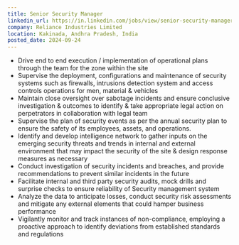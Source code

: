 ```yaml
---
title: Senior Security Manager
linkedin_url: https://in.linkedin.com/jobs/view/senior-security-manager-at-reliance-industries-limited-4032570993?position=35&pageNum=0&refId=Ws4E0X6aDNhIUt22%2B9u5fw%3D%3D&trackingId=RMzzHK1FfdCDxfoGtKTbug%3D%3D
company: Reliance Industries Limited
location: Kakinada, Andhra Pradesh, India
posted_date: 2024-09-24
---
```


<div class="description__text description__text--rich">
<section class="show-more-less-html" data-max-lines="5">
<div class="show-more-less-html__markup show-more-less-html__markup--clamp-after-5 relative overflow-hidden">
<ul><li>Drive end to end execution / implementation of operational plans through the team for the zone within the site</li><li> Supervise the deployment, configurations and maintenance of security systems such as firewalls, intrusions detection system and access controls operations for men, material &amp; vehicles</li><li> Maintain close oversight over sabotage incidents and ensure conclusive investigation &amp; outcomes to identify &amp; take appropriate legal action on perpetrators in collaboration with legal team</li><li> Supervise the plan of security events as per the annual security plan to ensure the safety of its employees, assets, and operations.</li><li> Identify and develop intelligence network to gather inputs on the emerging security threats and trends in internal and external environment that may impact the security of the site &amp; design response measures as necessary</li><li> Conduct investigation of security incidents and breaches, and provide recommendations to prevent similar incidents in the future</li><li> Facilitate internal and third party security audits, mock drills and surprise checks to ensure reliability of Security management system</li><li> Analyze the data to anticipate losses, conduct security risk assessments and mitigate any external elements that could hamper business performance</li><li> Vigilantly monitor and track instances of non-compliance, employing a proactive approach to identify deviations from established standards and regulations</li></ul>
</div>


<!-- --> </section>
</div>